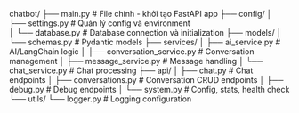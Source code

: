 chatbot/
├── main.py                 # File chính - khởi tạo FastAPI app
├── config/
│   ├── settings.py         # Quản lý config và environment  
│   └── database.py         # Database connection và initialization
├── models/
│   └── schemas.py          # Pydantic models
├── services/
│   ├── ai_service.py       # AI/LangChain logic
│   ├── conversation_service.py  # Conversation management
│   ├── message_service.py  # Message handling
│   └── chat_service.py     # Chat processing
├── api/
│   ├── chat.py            # Chat endpoints
│   ├── conversations.py   # Conversation CRUD endpoints
│   ├── debug.py           # Debug endpoints
│   └── system.py          # Config, stats, health check
└── utils/
    └── logger.py          # Logging configuration